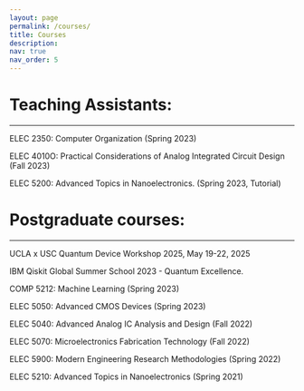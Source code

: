 ```yaml
---
layout: page
permalink: /courses/
title: Courses
description:
nav: true
nav_order: 5
---
```


<!-- For now, this page is assumed to be a static description of your courses. You can convert it to a collection similar to `_projects/` so that you can have a dedicated page for each course.

Organize your courses by years, topics, or universities, however you like! -->

# Teaching Assistants:
----

ELEC 2350: Computer Organization (Spring 2023)

ELEC 4010O: Practical Considerations of Analog Integrated Circuit Design (Fall 2023)

ELEC 5200: Advanced Topics in Nanoelectronics. (Spring 2023, Tutorial)

# Postgraduate courses:
----

UCLA x USC Quantum Device Workshop 2025, May 19-22, 2025

IBM Qiskit Global Summer School 2023 - Quantum Excellence.

COMP 5212: Machine Learning (Spring 2023)

ELEC 5050: Advanced CMOS Devices (Spring 2023)

ELEC 5040: Advanced Analog IC Analysis and Design (Fall 2022)

ELEC 5070: Microelectronics Fabrication Technology (Fall 2022)

ELEC 5900: Modern Engineering Research Methodologies (Spring 2022)

ELEC 5210: Advanced Topics in Nanoelectronics (Spring 2021)